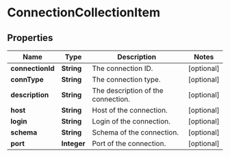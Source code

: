# ConnectionCollectionItem

## Properties
Name | Type | Description | Notes
------------ | ------------- | ------------- | -------------
**connectionId** | **String** | The connection ID. |  [optional]
**connType** | **String** | The connection type. |  [optional]
**description** | **String** | The description of the connection. |  [optional]
**host** | **String** | Host of the connection. |  [optional]
**login** | **String** | Login of the connection. |  [optional]
**schema** | **String** | Schema of the connection. |  [optional]
**port** | **Integer** | Port of the connection. |  [optional]

